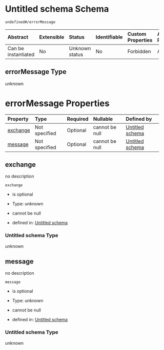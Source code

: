 # Untitled schema Schema

```txt
undefined#/errorMessage
```



| Abstract            | Extensible | Status         | Identifiable | Custom Properties | Additional Properties | Access Restrictions | Defined In                                                                  |
| :------------------ | :--------- | :------------- | :----------- | :---------------- | :-------------------- | :------------------ | :-------------------------------------------------------------------------- |
| Can be instantiated | No         | Unknown status | No           | Forbidden         | Allowed               | none                | [publisher.schema.json*](json/publisher.schema.json "open original schema") |

## errorMessage Type

unknown

# errorMessage Properties

| Property              | Type          | Required | Nullable       | Defined by                                            |
| :-------------------- | :------------ | :------- | :------------- | :---------------------------------------------------- |
| [exchange](#exchange) | Not specified | Optional | cannot be null | [Untitled schema](undefined.md "undefined#undefined") |
| [message](#message)   | Not specified | Optional | cannot be null | [Untitled schema](undefined.md "undefined#undefined") |

## exchange

no description

`exchange`

*   is optional

*   Type: unknown

*   cannot be null

*   defined in: [Untitled schema](undefined.md "undefined#undefined")

### Untitled schema Type

unknown

## message

no description

`message`

*   is optional

*   Type: unknown

*   cannot be null

*   defined in: [Untitled schema](undefined.md "undefined#undefined")

### Untitled schema Type

unknown
